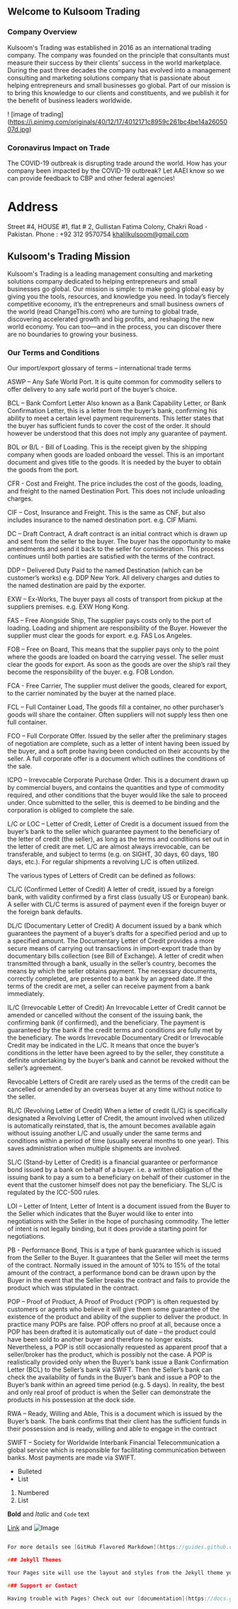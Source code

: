 ## Welcome to Kulsoom Trading 

### Company Overview

Kulsoom's Trading was established in 2016 as an international trading company. The company was founded on the principle that consultants must measure their success by their clients’ success in the world marketplace. During the past three decades the company has evolved into a management consulting and marketing solutions company that is passionate about helping entrepreneurs and small businesses go global. Part of our mission is to bring this knowledge to our clients and constituents, and we publish it for the benefit of business leaders worldwide.

! [image of trading] (https://i.pinimg.com/originals/40/12/17/4012171c8959c261bc4be14a2605007d.jpg) 



### Coronavirus Impact on Trade
The COVID-19 outbreak is disrupting trade around the world. How has your company been impacted by the COVID-19 outbreak? Let AAEI know so we can provide feedback to CBP and other federal agencies! 


# Address 
Street #4, HOUSE #1, flat # 2, Gullistan Fatima Colony, Chakri Road - Pakistan.
Phone : +92 312 9570754
khalilkulsoom@gmail.com


## Kulsoom's Trading Mission

Kulsoom's Trading is a leading management consulting and marketing solutions company dedicated to helping entrepreneurs and small businesses go global. Our mission is simple: to make going global easy by giving you the tools, resources, and knowledge you need.
In today’s fiercely competitive economy, it’s the entrepreneurs and small business owners of the world (read ChangeThis.com) who are turning to global trade, discovering accelerated growth and big profits, and reshaping the new world economy. You can too—and in the process, you can discover there are no boundaries to growing your business.


### Our Terms and Conditions 

Our import/export glossary of terms –  international trade terms

ASWP – Any Safe World Port. It is quite common for commodity sellers to offer delivery to any safe world port of the buyer’s choice.

BCL – Bank Comfort Letter Also known as a Bank Capability Letter, or Bank Confirmation Letter, this is a letter from the buyer’s bank, confirming his ability to meet a certain level payment requirements. This letter states that the buyer has sufficient funds to cover the cost of the order. It should however be understood that this does not imply any guarantee of payment.

BOL or B/L - Bill of Loading. This is the receipt given by the shipping company when goods are loaded onboard the vessel. This is an important document and gives title to the goods. It is needed by the buyer to obtain the goods from the port.

CFR - Cost and Freight. The price includes the cost of the goods, loading, and freight to the named Destination Port. This does not include unloading charges.

CIF – Cost, Insurance and Freight. This is the same as CNF, but also includes insurance to the named destination port. e.g. CIF Miami.

DC – Draft Contract, A draft contract is an initial contract which is drawn up and sent from the seller to the buyer. The buyer has the opportunity to make amendments and send it back to the seller for consideration. This process continues until both parties are satisfied with the terms of the contract.

DDP – Delivered Duty Paid to the named Destination (which can be customer’s works) e.g. DDP New York. All delivery charges and duties to the named destination are paid by the exporter.

EXW – Ex-Works, The buyer pays all costs of transport from pickup at the suppliers premises. e.g. EXW Hong Kong.

FAS – Free Alongside Ship, The supplier pays costs only to the port of loading. Loading and shipment are responsibility of the Buyer. However the supplier must clear the goods for export. e.g. FAS Los Angeles.

FOB – Free on Board, This means that the supplier pays only to the point where the goods are loaded on board the carrying vessel. The seller must clear the goods for export. As soon as the goods are over the ship’s rail they become the responsibility of the buyer. e.g. FOB London.

FCA - Free Carrier, The supplier must deliver the goods, cleared for export, to the carrier nominated by the buyer at the named place.

FCL – Full Container Load, The goods fill a container, no other purchaser’s goods will share the container. Often suppliers will not supply less then one full container.

FCO – Full Corporate Offer. Issued by the seller after the preliminary stages of negotiation are complete, such as a letter of intent having been issued by the buyer, and a soft probe having been conducted on their accounts by the seller. A full corporate offer is a document which outlines the conditions of the sale.

ICPO – Irrevocable Corporate Purchase Order. This is a document drawn up by commercial buyers, and contains the quantities and type of commodity required, and other conditions that the buyer would like the sale to proceed under. Once submitted to the seller, this is deemed to be binding and the corporation is obliged to complete the sale.

L/C or LOC – Letter of Credit, Letter of Credit is a document issued from the buyer’s bank to the seller which guarantee payment to the beneficiary of the letter of credit (the seller), as long as the terms and conditions set out in the letter of credit are met. L/C are almost always irrevocable, can be transferable, and subject to terms (e.g. on SIGHT, 30 days, 60 days, 180 days, etc.). For regular shipments a revolving L/C is often utilized.

The various types of Letters of Credit can be defined as follows:

CL/C (Confirmed Letter of Credit) A letter of credit, issued by a foreign bank, with validity confirmed by a first class (usually US or European) bank. A seller with CL/C terms is assured of payment even if the foreign buyer or the foreign bank defaults.

DL/C (Documentary Letter of Credit) A document issued by a bank which guarantees the payment of a buyer’s drafts for a specified period and up to a specified amount. The Documentary Letter of Credit provides a more secure means of carrying out transactions in import-export trade than by documentary bills collection (see Bill of Exchange). A letter of credit when transmitted through a bank, usually in the seller’s country, becomes the means by which the seller obtains payment. The necessary documents, correctly completed, are presented to a bank by an agreed date. If the terms of the credit are met, a seller can receive payment from a bank immediately.

IL/C (Irrevocable Letter of Credit) An Irrevocable Letter of Credit cannot be amended or cancelled without the consent of the issuing bank, the confirming bank (if confirmed), and the beneficiary. The payment is guaranteed by the bank if the credit terms and conditions are fully met by the beneficiary. The words Irrevocable Documentary Credit or Irrevocable Credit may be indicated in the L/C. It means that once the buyer’s conditions in the letter have been agreed to by the seller, they constitute a definite undertaking by the buyer’s bank and cannot be revoked without the seller’s agreement.

Revocable Letters of Credit are rarely used as the terms of the credit can be cancelled or amended by an overseas buyer at any time without notice to the seller.

RL/C (Revolving Letter of Credit) When a letter of credit (L/C) is specifically designated a Revolving Letter of Credit, the amount involved when utilized is automatically reinstated, that is, the amount becomes available again without issuing another L/C and usually under the same terms and conditions within a period of time (usually several months to one year). This saves administration when multiple shipments are involved.

SL/C (Stand-by Letter of Credit) is a financial guarantee or performance bond issued by a bank on behalf of a buyer. i.e. a written obligation of the issuing bank to pay a sum to a beneficiary on behalf of their customer in the event that the customer himself does not pay the beneficiary. The SL/C is regulated by the ICC-500 rules.

LOI – Letter of Intent, Letter of Intent is a document issued from the Buyer to the Seller which indicates that the Buyer would like to enter into negotiations with the Seller in the hope of purchasing commodity. The letter of intent is not legally binding, but it does provide a starting point for negotiations.

PB - Performance Bond, This is a type of bank guarantee which is issued from the Seller to the Buyer. It guarantees that the Seller will meet the terms of the contract. Normally issued in the amount of 10% to 15% of the total amount of the contract, a performance bond can be drawn upon by the Buyer in the event that the Seller breaks the contract and fails to provide the product which was stipulated in the contract.

POP – Proof of Product, A Proof of Product (‘POP’) is often requested by customers or agents who believe it will give them some guarantee of the existence of the product and ability of the supplier to deliver the product. In practice many POPs are false. POP offers no proof at all, because once a POP has been drafted it is automatically out of date – the product could have been sold to another buyer and therefore no longer exists. Nevertheless, a POP is still occasionally requested as apparent proof that a seller/broker has the product, which is possibly not the case.
A POP is realistically provided only when the Buyer’s bank issue a Bank Confirmation Letter (BCL) to the Seller’s bank via SWIFT. Then the Seller’s bank can check the availability of funds in the Buyer’s bank and issue a POP to the Buyer’s bank within an agreed time period (e.g. 5 days). In reality, the best and only real proof of product is when the Seller can demonstrate the products in his possession at the dock side.

RWA – Ready, Willing and Able, This is a document which is issued by the Buyer’s bank. The bank confirms that their client has the sufficient funds in their possession and is ready, willing and able to engage in the contract

SWIFT – Society for Worldwide Interbank Financial Telecommunication
a global service which is responsible for facilitating communication between banks. Most payments are made via SWIFT.

- Bulleted
- List

1. Numbered
2. List

**Bold** and _Italic_ and `Code` text

[Link](url) and ![Image](src)
```h

For more details see [GitHub Flavored Markdown](https://guides.github.com/features/mastering-markdown/).

### Jekyll Themes

Your Pages site will use the layout and styles from the Jekyll theme you have selected in your [repository settings](https://github.com/azhar0901/kulsoom/settings). The name of this theme is saved in the Jekyll `_config.yml` configuration file.

### Support or Contact

Having trouble with Pages? Check out our [documentation](https://docs.github.com/categories/github-pages-basics/) or [contact support](https://github.com/contact) and we’ll help you sort it out.
